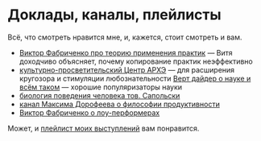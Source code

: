 # Доклады, каналы, плейлисты

Всё, что смотреть нравится мне, и, кажется, стоит смотреть и вам.

- [Виктор Фабриченко про теорию применения практик](https://drive.google.com/file/d/1Vv51uI0PIZ7_-sxVHPAI4wGmIjm5EFDD/view?usp=sharing) — Витя доходчиво объясняет, почему копирование практик неэффективно
- [культурно-просветительский Центр АРХЭ](https://www.youtube.com/c/ЦентрАрхэ/videos) — для расширения кругозора и стимуляции любознательности
 [Верт дайдер о науке и всём таком](https://www.youtube.com/channel/UCY6zVRa3Km52bsBmpyQnk6A/videos) — хорошие популяризаторы науки
- [биология поведения человека тов. Сапольски](https://www.youtube.com/watch?v=ik9t96SMtB0&list=PL8YZyma552VcePhq86dEkohvoTpWPuauk)
- [канал Максима Дорофеева о философии продуктивности](https://www.youtube.com/user/Cartmendum) 
- [Виктор Фабриченко о лоу-перформерах](https://youtu.be/LX0TCUaJnEY)

Может, и [плейлист моих выступлений](https://www.youtube.com/playlist?list=PLFtS8Ah0wZvWS37oveJ0-D5K6V7GWUpqY) вам понравится.


